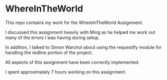 WhereInTheWorld
===============

This repo contains my work for the WhereInTheWorld Assignment.

I discussed this assignment heavily with Ming as he helped me
work out many of the errors I was having during setup.

In addition, I talked to Simon Warchol about using the requestify module
for handling the redline portion of the project.

All aspects of this assignment have been correctly implemented.

I spent approximately 7 hours working on this assignment.
